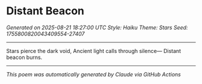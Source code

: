 # Distant Beacon

*Generated on 2025-08-21 18:27:00 UTC*
*Style: Haiku*
*Theme: Stars*
*Seed: 1755800820043409554-27407*

---

Stars pierce the dark void,
Ancient light calls through silence—
Distant beacon burns.

---

*This poem was automatically generated by Claude via GitHub Actions*